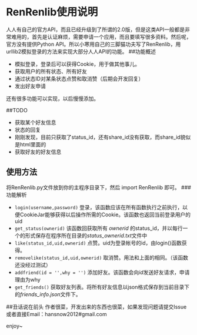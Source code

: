 RenRenlib使用说明
=========

人人有自己的官方API，而且已经升级到了所谓的2.0版，但是这类API一般都是非常难用的，首先是认证麻烦，需要申请一个应用，而且要填写很多资料。然后呢，官方没有提供Python API。所以小寒用自己的三脚猫功夫写了RenRenlib，用urllib2模拟登录的方法来实现大部分人人API的功能。
##功能概述

* 模拟登录，登录后可以获得Cookie，用于做其他事儿。
* 获取用户的所有状态、所有好友
* 通过状态ID对某条状态点赞和取消赞（后期会开发回复）
* 发出好友申请

还有很多功能可以实现，以后慢慢添加。

##TODO

* 获取某个好友信息
* 状态的回复
* 刚刚发现，目前只获取了status_id，还有share_id没有获取，而share_id貌似是html里面的
* 获取好友的好友信息


## 使用方法
将RenRenlib.py文件放到你的主程序目录下，然后 import RenRenlib 即可。
###功能解析
* `login(username,password)`
登录，该函数应该在所有函数执行之前执行，以便CookieJar能够获得以后操作所需的Cookie。该函数也返回当前登录用户的uid
* `get_status(ownerid)`
该函数回获取所有 *ownerid* 的status_id，并以每行一个的形式保存在程序所在目录的*status_ownerid.txt*文件中
* `like(status_id,uid,ownerid)`
点赞。uid为登录帐号的id，由login()函数获得。
* `removelike(status_id,uid,ownerid)`
取消赞。用法和上面的相同。（该函数还没经过测试）
* `addfriend(id = '',why = '')`
添加好友。该函数会向*id*发送好友请求，申请理由为why
* `get_friends()`
获取好友列表。将所有好友信息以json格式保存到当前目录下的*friends_info.json*文件下。

##丑话说在前头
作者很菜，开发出来的东西也很菜，如果发现问题请提交Issue或者直接Email：hansnow2012#gmail.com

enjoy~